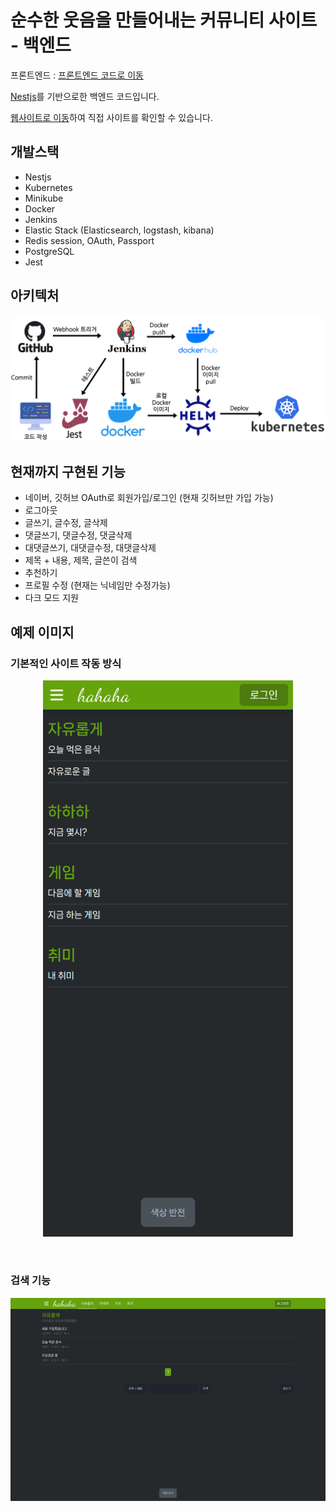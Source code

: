# 순수한 웃음을 만들어내는 커뮤니티 사이트 - 백엔드
프론트엔드 : [프론트엔드 코드로 이동](https://github.com/clcchosun0509/internet-forum_frontend)

[Nestjs](https://github.com/nestjs/nest)를 기반으로한 백엔드 코드입니다.

[웹사이트로 이동](https://hahahaforum.com/)하여 직접 사이트를 확인할 수 있습니다.
## 개발스택
- Nestjs
- Kubernetes
- Minikube
- Docker
- Jenkins
- Elastic Stack (Elasticsearch, logstash, kibana)
- Redis session, OAuth, Passport
- PostgreSQL
- Jest

## 아키텍처

<p align="center" class="img-box">
<img src="https://github.com/clcchosun0509/internet-forum_backend/blob/main/docs/flowchart.png" alt="flowchart" width=1000 />
</p>

## 현재까지 구현된 기능

- 네이버, 깃허브 OAuth로 회원가입/로그인 (현재 깃허브만 가입 가능)
- 로그아웃
- 글쓰기, 글수정, 글삭제
- 댓글쓰기, 댓글수정, 댓글삭제
- 대댓글쓰기, 대댓글수정, 대댓글삭제
- 제목 + 내용, 제목, 글쓴이 검색
- 추천하기
- 프로필 수정 (현재는 닉네임만 수정가능)
- 다크 모드 지원

## 예제 이미지
### 기본적인 사이트 작동 방식
<p align="center" class="img-box">
<img src="https://github.com/clcchosun0509/internet-forum_backend/blob/main/docs/internet-forum-example.gif" alt="internet forum app example" width=400 />
</p>
&nbsp;

### 검색 기능
<p align="center" class="img-box">
<img src="https://github.com/clcchosun0509/internet-forum_backend/blob/main/docs/internet-forum-example2.gif" alt="flowchart" width=1000 />
</p>
